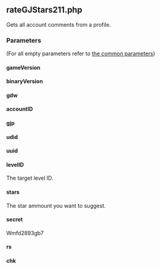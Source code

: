 ## rateGJStars211.php
Gets all account comments from a profile.
### Parameters
(For all empty parameters refer to [the common parameters](https://github.com/SMJSGaming/GDDocs/blob/master/endpoints/common_parameters.md))
#### gameVersion
#### binaryVersion
#### gdw
#### accountID
#### gjp
#### udid
#### uuid
#### levelID
The target level ID.
#### stars
The star ammount you want to suggest.
#### secret
Wmfd2893gb7
#### rs
#### chk
